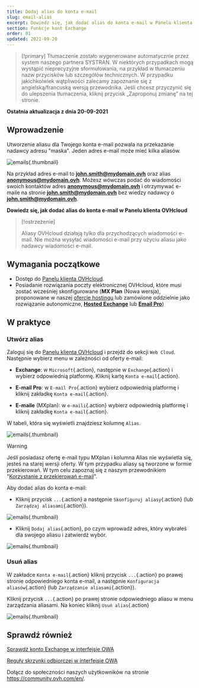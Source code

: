```yaml
---
title: Dodaj alias do konta e-mail
slug: email-alias
excerpt: Dowiedz się, jak dodać alias do konta e-mail w Panelu klienta OVHcloud
section: Funkcje kont Exchange
order: 01
updated: 2021-09-20
---
```


> [!primary]
> Tłumaczenie zostało wygenerowane automatycznie przez system naszego partnera SYSTRAN. W niektórych przypadkach mogą wystąpić nieprecyzyjne sformułowania, na przykład w tłumaczeniu nazw przycisków lub szczegółów technicznych. W przypadku jakichkolwiek wątpliwości zalecamy zapoznanie się z angielską/francuską wersją przewodnika. Jeśli chcesz przyczynić się do ulepszenia tłumaczenia, kliknij przycisk „Zaproponuj zmianę” na tej stronie.
>

**Ostatnia aktualizacja z dnia 20-09-2021**

## Wprowadzenie

Utworzenie aliasu dla Twojego konta e-mail pozwala na przekazanie nadawcy adresu "maska". Jeden adres e-mail może mieć kilka aliasów.

![emails](images/email-alias01.png){.thumbnail}

Na przykład adres e-mail to **john.smith@mydomain.ovh** oraz alias **anonymous@mydomain.ovh**. Możesz wówczas podać do wiadomości swoich kontaktów adres **anonymous@mydomain.ovh** i otrzymywać e-maile na stronie **john.smith@mydomain.ovh** bez wiedzy nadawcy o **john.smith@mydomain.ovh**.

**Dowiedz się, jak dodać alias do konta e-mail w Panelu klienta OVHcloud**

> [!ostrzeżenie]
>
> Aliasy OVHcloud działają tylko dla przychodzących wiadomości e-mail. Nie można wysyłać wiadomości e-mail przy użyciu aliasu jako nadawcy wiadomości e-mail.
>

## Wymagania początkowe

- Dostęp do [Panelu klienta OVHcloud](https://www.ovh.com/auth/?action=gotomanager&from=https://www.ovh.pl/&ovhSubsidiary=pl).
- Posiadanie rozwiązania poczty elektronicznej OVHcloud, które musi zostać wcześniej skonfigurowane (**MX Plan** (Nowa wersja), proponowane w naszej [ofercie hostingu](https://www.ovhcloud.com/pl/web-hosting/) lub zamówione oddzielnie jako rozwiązanie autonomiczne, [**Hosted Exchange**](https://www.ovhcloud.com/pl/emails/hosted-exchange/) lub [**Email Pro**](https://www.ovhcloud.com/pl/emails/email-pro/))

## W praktyce

### Utwórz alias

Zaloguj się do [Panelu klienta OVHcloud](https://www.ovh.com/auth/?action=gotomanager&from=https://www.ovh.pl/&ovhSubsidiary=pl) i przejdź do sekcji `Web Cloud`. Następnie wybierz menu w zależności od oferty e-mail:

- **Exchange**: w `Microsoft`{.action}, następnie w `Exchange`{.action} i wybierz odpowiednią platformę. Kliknij kartę `Konta e-mail`{.action}.

- **E-mail Pro**: w `E-mail Pro`{.action}  wybierz odpowiednią platformę i kliknij zakładkę `Konta e-mail`{.action}.

- **E-maile** (MXplan): w `e-maili`{.action}  wybierz odpowiednią platformę i kliknij zakładkę `Konta e-mail`{.action}.

W tabeli, która się wyświetli znajdziesz kolumnę `Alias`.

![emails](images/email-alias012.png){.thumbnail}

> [!warning]
>
> Jeśli posiadasz ofertę e-mail typu MXplan i kolumna Alias nie wyświetla się, jesteś na starej wersji oferty. W tym przypadku aliasy są tworzone w formie przekierowań. W tym celu zapoznaj się z naszym przewodnikiem "[Korzystanie z przekierowań e-mail](https://docs.ovh.com/pl/emails/hosting_www_przekierowania_e-mail/#poprzednia-wersja-uslugi-mx-plan)".
>

Aby dodać alias do konta e-mail:

- Kliknij przycisk `...`{.action} a następnie `Skonfiguruj aliasy`{.action} (lub `Zarządzaj aliasami`{.action}).

![emails](images/email-alias02.png){.thumbnail}

- Kliknij `Dodaj alias`{.action}, po czym wprowadź adres, który wybrałeś dla swojego aliasu i zatwierdź wybór.

![emails](images/email-alias03.png){.thumbnail}

### Usuń alias

W zakładce `Konta e-mail`{.action} kliknij przycisk `...`{.action} po prawej stronie odpowiedniego konta e-mail, a następnie `Konfiguracja aliasów`{.action} (lub `Zarządzanie aliasami`{.action}).

Kliknij przycisk `...`{.action} po prawej stronie odpowiedniego aliasu w menu zarządzania aliasami. Na koniec kliknij `Usuń alias`{.action}

![emails](images/email-alias04.png){.thumbnail}

## Sprawdź również

[Sprawdź konto Exchange w interfejsie OWA](https://docs.ovh.com/pl/microsoft-collaborative-solutions/exchange_2016_przewodnik_dotyczacy_korzystania_z_outlook_web_app/)

[Reguły skrzynki odbiorczej w interfejsie OWA](https://docs.ovh.com/pl/microsoft-collaborative-solutions/tworzenie-regul-skrzynki-odbiorczej-w-owa/)

Dołącz do społeczności naszych użytkowników na stronie <https://community.ovh.com/en/>.
